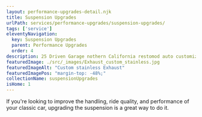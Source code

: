 ```yaml
---
layout: performance-upgrades-detail.njk
title: Suspension Upgrades
urlPath: services/performance-upgrades/suspension-upgrades/
tags: ['service']
eleventyNavigation:
  key: Suspension Upgrades
  parent: Performance Upgrades
  order: 4
description: 25 Driven Garage nothern California restomod auto customization and repair shop
featuredImage: ./src/_images/Exhaust_custom_stainless.jpg
featuredImageAlt: "Custom stainless Exhaust"
featuredImagePos: "margin-top: -48%;"
collectionName: suspensionUpgrades
isHome: 1
---
```


If you're looking to improve the handling, ride quality, and performance of your classic car, upgrading the suspension is a great way to do it.
